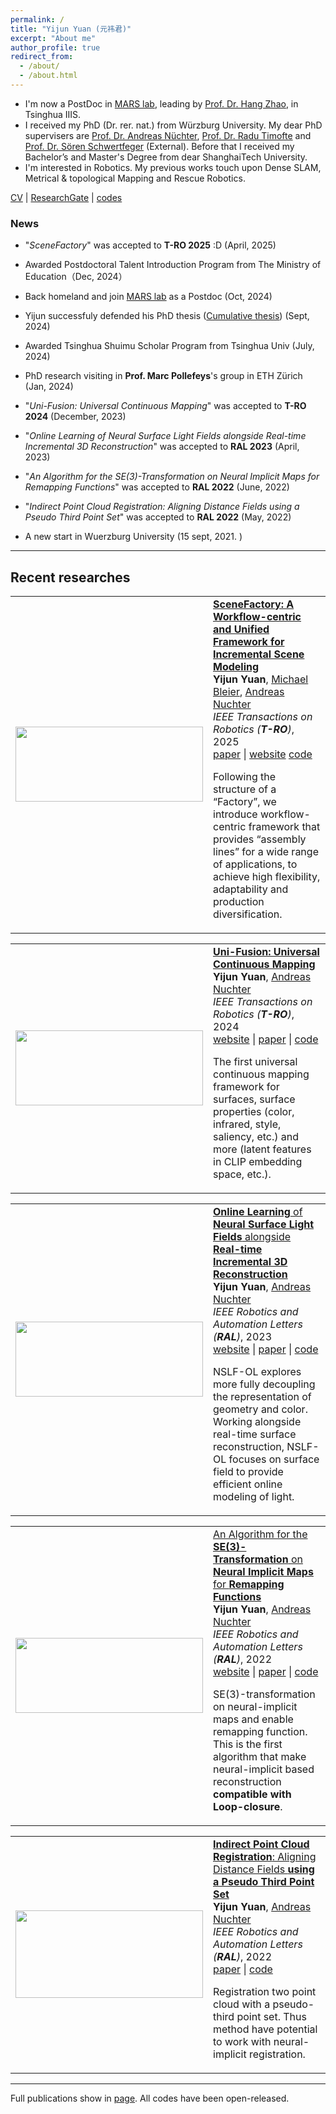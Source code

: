 ```yaml
---
permalink: /
title: "Yijun Yuan (元祎君)"
excerpt: "About me"
author_profile: true
redirect_from: 
  - /about/
  - /about.html
---
```




* I'm now a PostDoc in [MARS lab](https://group.iiis.tsinghua.edu.cn/~marslab/#/), leading by [Prof. Dr. Hang Zhao](https://scholar.google.com/citations?user=DmahiOYAAAAJ&hl=en&oi=ao), in Tsinghua IIIS.
* I received my PhD (Dr. rer. nat.) from Würzburg University. My dear PhD supervisers are [Prof. Dr. Andreas Nüchter](https://scholar.google.com/citations?user=0KilZDkAAAAJ&hl=en), [Prof. Dr. Radu Timofte](https://scholar.google.com/citations?user=u3MwH5kAAAAJ&hl=en&oi=ao) and [Prof. Dr. Sören Schwertfeger](https://scholar.google.de/citations?user=Y2olJ9kAAAAJ&hl=de) (External). Before that I received my Bachelor’s and Master's Degree from dear ShanghaiTech University.
* I'm interested in Robotics. My previous works touch upon Dense SLAM, Metrical & topological Mapping and Rescue Robotics. 

[CV](http://jarrome.github.io/files/cv_yijun.pdf)  \|   [ResearchGate](https://www.researchgate.net/profile/Yijun_Yuan5)  \|    [codes](https://jarrome.github.io/publications/)

### News
* "*SceneFactory*" was accepted to **T-RO 2025** :D (April, 2025)

* Awarded Postdoctoral Talent Introduction Program from The Ministry of Education（Dec, 2024）

* Back homeland and join [MARS lab](https://group.iiis.tsinghua.edu.cn/~marslab/#/) as a Postdoc (Oct, 2024)

* Yijun successfuly defended his PhD thesis ([Cumulative thesis](https://opus.bibliothek.uni-wuerzburg.de/frontdoor/index/index/docId/37397)) (Sept, 2024)

* Awarded Tsinghua Shuimu Scholar Program from Tsinghua Univ (July, 2024)

* PhD research visiting in **Prof. Marc Pollefeys**'s group in ETH Zürich (Jan, 2024) 

* "*Uni-Fusion: Universal Continuous Mapping*" was accepted to **T-RO 2024** (December, 2023)

* "*Online Learning of Neural Surface Light Fields alongside Real-time Incremental 3D Reconstruction*" was accepted to **RAL 2023** (April, 2023)

* "*An Algorithm for the SE(3)-Transformation on Neural Implicit Maps for Remapping Functions*" was accepted to **RAL 2022** (June, 2022) 
  
* "*Indirect Point Cloud Registration: Aligning Distance Fields using a Pseudo Third Point Set*" was accepted to **RAL 2022** (May, 2022) 
  
* A new start in Wuerzburg University (15 sept, 2021. )

--- 

## Recent researches
<table width="100%" align="center" border="0" cellspacing="0" cellpadding="20" >
    <tr onmouseout="nice_stop()" onmouseover="nice_start()">  
      <td width="25%">
        <div class="one"> <img src="https://Jarrome.github.io/SceneFactory/static/ims/cover.png" width="300" height="120"></div>
      </td>
      <td valign="top" width="75%">
            <papertitle>
              <a href="https://jarrome.github.io/SceneFactory/"><strong>SceneFactory: A Workflow-centric and Unified Framework for Incremental Scene Modeling</strong></a>
            </papertitle>
      <br>
          <strong>Yijun Yuan</strong>,
          <a href="https://www.informatik.uni-wuerzburg.de/robotics/team/bleier/">Michael Bleier</a>,
          <a href="https://www.informatik.uni-wuerzburg.de/space/mitarbeiter/nuechter/">Andreas Nuchter</a>
      <br>
          <em>IEEE Transactions on Robotics (<strong>T-RO</strong>)</em>, 2025
      <br>
        <a href="https://arxiv.org/abs/2405.07847">paper</a> |
        <a href="https://jarrome.github.io/SceneFactory/">website</a>
        <a href="https://github.com/Jarrome/SceneFactory">code</a>
        <p></p>
        Following the structure of a “Factory”, we introduce workflow-centric framework that provides “assembly lines” for a wide range of applications, to achieve high flexibility, adaptability and production diversification.
        <p></p>
      </td>
    </tr>
</table> 
<table width="100%" align="center" border="0" cellspacing="0" cellpadding="20" >
    <tr onmouseout="nice_stop()" onmouseover="nice_start()">  
      <td width="25%">
        <div class="one">
        <img src="https://jarrome.github.io/Uni-Fusion/static/ims/cover.png" width="300" height="120"></div>
      </td>
      <td valign="top" width="75%">
            <papertitle>
              <a href="https://jarrome.github.io/Uni-Fusion/"><strong>Uni-Fusion: Universal Continuous Mapping
</strong></a>
            </papertitle>
      <br>
          <strong>Yijun Yuan</strong>,
          <a href="https://www.informatik.uni-wuerzburg.de/space/mitarbeiter/nuechter/">Andreas Nuchter</a>
      <br>
          <em>IEEE Transactions on Robotics (<strong>T-RO</strong>)</em>, 2024
      <br>
        <a href="https://jarrome.github.io/Uni-Fusion/">website</a> |
        <a href="https://arxiv.org/abs/2303.12678">paper</a> |
        <a href="https://github.com/Jarrome/Uni-Fusion">code</a>
        <p></p>
        The first universal continuous mapping framework for surfaces, surface properties (color, infrared, style, saliency, etc.) and more (latent features in CLIP embedding space, etc.).
        <p></p>
      </td>
    </tr>
</table> 
<table width="100%" align="center" border="0" cellspacing="0" cellpadding="20" >
    <tr onmouseout="nice_stop()" onmouseover="nice_start()">  
      <td width="25%">
        <div class="one">
        <img src="https://jarrome.github.io/NSLF-OL/static/im/cover.png" width="300" height="120"></div>
      </td>
      <td valign="top" width="75%">
            <papertitle>
              <a href="https://jarrome.github.io/NSLF-OL/"><strong>Online Learning</strong> of <strong>Neural Surface Light Fields</strong> alongside <strong>Real-time Incremental 3D Reconstruction</strong></a>
            </papertitle>
      <br>
          <strong>Yijun Yuan</strong>,
          <a href="https://www.informatik.uni-wuerzburg.de/space/mitarbeiter/nuechter/">Andreas Nuchter</a>
      <br>
          <em>IEEE Robotics and Automation Letters (<strong>RAL</strong>)</em>, 2023
      <br>
        <a href="https://jarrome.github.io/NSLF-OL/">website</a> |
        <a href="http://arxiv.org/abs/2305.00282">paper</a> |
        <a href="https://github.com/Jarrome/NSLF-OL">code</a>
        <p></p>
        NSLF-OL explores more fully decoupling the representation of geometry and color. Working alongside real-time surface reconstruction, NSLF-OL focuses on surface field to provide efficient online modeling of light.
        <p></p>
      </td>
    </tr>
</table> 
<table width="100%" align="center" border="0" cellspacing="0" cellpadding="20" >
    <tr onmouseout="nice_stop()" onmouseover="nice_start()">  
      <td width="25%">
        <div class="one">
        <img src="https://jarrome.github.io/files/IMT_Mapping.png" width="300" height="120"></div>
      </td>
      <td valign="top" width="75%">
            <papertitle>
              <a href="https://jarrome.github.io/IMT-MAP/">An Algorithm for the <strong>SE(3)-Transformation</strong> on <strong>Neural Implicit Maps</strong> for <strong>Remapping Functions</strong> </a>
            </papertitle>
      <br>
          <strong>Yijun Yuan</strong>,
          <a href="https://www.informatik.uni-wuerzburg.de/space/mitarbeiter/nuechter/">Andreas Nuchter</a>
      <br>
          <em>IEEE Robotics and Automation Letters (<strong>RAL</strong>)</em>, 2022
      <br>
        <a href="https://jarrome.github.io/IMT-MAP/">website</a> |
        <a href="https://arxiv.org/abs/2206.08712">paper</a> |
        <a href="https://github.com/Jarrome/IMT_Mapping">code</a>
        <p></p>
        SE(3)-transformation on neural-implicit maps and enable remapping function. This is the first algorithm that make neural-implicit based reconstruction <strong>compatible with Loop-closure</strong>.
        <p></p>
      </td>
    </tr>
</table> 
<table width="100%" align="center" border="0" cellspacing="0" cellpadding="20" >
    <tr onmouseout="nice_stop()" onmouseover="nice_start()">  
      <td width="25%">
        <div class="one">
        <img src="https://jarrome.github.io/files/IFR.jpeg" width="300" height="140"></div>
      </td>
      <td valign="top" width="75%">
            <papertitle>
              <a href="https://github.com/Jarrome/IFR"><strong>Indirect Point Cloud Registration</strong>: Aligning Distance Fields <strong>using a Pseudo Third Point Set</strong></a>
            </papertitle>
      <br>
          <strong>Yijun Yuan</strong>,
          <a href="https://www.informatik.uni-wuerzburg.de/space/mitarbeiter/nuechter/">Andreas Nuchter</a>
      <br>
          <em>IEEE Robotics and Automation Letters (<strong>RAL</strong>)</em>, 2022
      <br>
        <a href="https://arxiv.org/pdf/2205.15954.pdf">paper</a> |
        <a href="https://github.com/Jarrome/IFR">code</a>
        <p></p>
        Registration two point cloud with a pseudo-third point set. Thus method have potential to work with neural-implicit registration.
        <p></p>
      </td>
    </tr>
</table> 

---

<p>Full publications show in <a href="https://jarrome.github.io/publications">page</a>. All codes have been open-released.
</p>
<!-- 
* Paper _Self-supervised Point Set Local Descriptors for Point Cloud Registration._ acc to Sensors 2021 (7 Jan, 2021. )

* Paper _Configuration-space Flipper Planning on 3D Terrain_ acc to SSRR 2020 (10 Oct, 2020. )

* Paper _Improved Visual-Inertial Localization for Low-cost Rescue Robots_ acc to IFAC-WC 2020 (27 Feb, 2020. )

* Research visiting at [Prof. Dr. Andreas Nuechter](https://scholar.google.com/citations?user=0KilZDkAAAAJ&hl=en)'s group (Oct - Dec, 2019, in Wuerzberg, Germany)

* Paper _Area Graph: Generation of Topological Maps using the Voronoi Diagram_ acc to ICAR2019 (29 Sept, 2019. )

* Granted the award of DAAD-Short-term scholarships (13 August, 2019. )

* Attend RCAR2019 and present the work (4-9 August, 2019, in Irkutsk. )

* Paper _Configuration-Space Flipper Planning for Rescue Robots_ acc to SSRR2019 (24 June, 2019. )

* Participate in GermanOpen 2019 with our small rescue robot. (30 April - 6 May, 2019, in Magdeburg, Germany)

* Paper _Incrementally Building Topological Graphs via Distance Maps_ acc to RCAR2019 (5 April, 2019. )

* Attend ICARCV2018 and present the work at ICARCV2018 (18-22 Nov 2018, in Singapore)

<p align="center">
  <img src="https://jarrome.github.io/files/ICARCV2018.jpeg?raw=true" alt="Photo" style="width: 450px;"/> 
</p>

* Paper _Fast Gaussian Process Occupancy Maps_ acc to ICARCV2018 (30 Aug, 2018. )

* Attend ISC2018 and participate the HPC-AI competition (24 - 28 June 2018,  in Frankfurt, Germany)

-->
